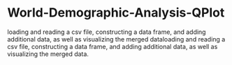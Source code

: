 # World-Demographic-Analysis-QPlot
 loading and reading a csv file, constructing a data frame, and adding additional data, as well as visualizing the merged dataloading and reading a csv file, constructing a data frame, and adding additional data, as well as visualizing the merged data.
